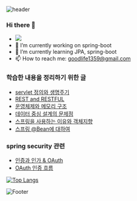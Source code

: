 ![header](https://capsule-render.vercel.app/api?type=wave&color=auto&height=300&section=header)
### Hi there 👋

<!--
**meeyoungchoi/meeyoungchoi** is a ✨ _special_ ✨ repository because its `README.md` (this file) appears on your GitHub profile.

Here are some ideas to get you started:-->
- <a href="https://github.com/meeyoungchoi"><img src="https://hits.seeyoufarm.com/api/count/incr/badge.svg?url=https%3A%2F%2Fgithub.com%2Fseondal&count_bg=%23000000&title_bg=%23000000&icon=github.svg&icon_color=%23E7E7E7&title=GitHub&edge_flat=false)"/></a>
- 🔭 I’m currently working on spring-boot
- 🌱 I’m currently learning JPA, spring-boot
- 📫 How to reach me: goodlife1359@gmail.com

### 학습한 내용을 정리하기 위한 글
- [servlet 정의와 생명주기](https://unique-wandflower-4cc.notion.site/servlet-3e138beb0f574dc29eabe5befb14cde6)
- [REST and RESTFUL](https://unique-wandflower-4cc.notion.site/REST-and-RESTFUL-80df8dab1e874be7b009ba8343fe4c35)
- [운영체제와 메모리 구조](https://unique-wandflower-4cc.notion.site/d11680e42fbd47faaad474c1c578ea9e)
- [데이터 중심 설계의 문제점](https://unique-wandflower-4cc.notion.site/faffd3fe3fa34bb8b4dcd13aa2b82c06)
- [스프링을 사용하는 이유와 객체지향](https://unique-wandflower-4cc.notion.site/78a5efa46e1742dca90ca096db4ce474)
- [스프링 @Bean에 대하여](https://unique-wandflower-4cc.notion.site/spring-Bean-19d52659989d42c689941e0a86811a71)

### spring security 관련
- [인증과 인가 & OAuth](https://unique-wandflower-4cc.notion.site/OAuth-c5ce4a04ff294612b5afb908a818f2c1)
- [OAuth 인증 흐름](https://unique-wandflower-4cc.notion.site/OAuth-OAuth-a40ca0fefd3840cab6985ec497aeaf57)

[![Top Langs](https://github-readme-stats.vercel.app/api/top-langs/?username=meeyoungchoi&layout=compact)](https://github.com/meeyoungchoi/github-readme-stats)


![Footer](https://capsule-render.vercel.app/api?type=waving&color=auto&height=200&section=footer)
